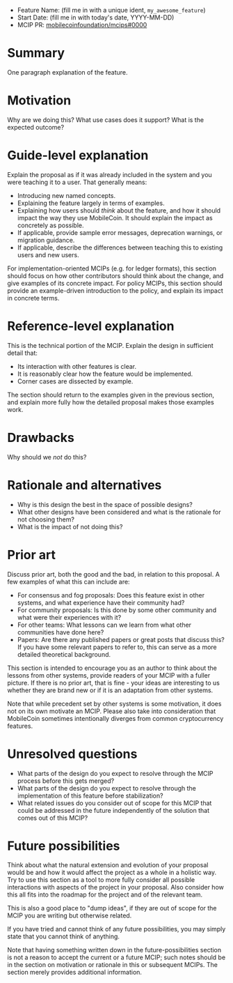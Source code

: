 - Feature Name: (fill me in with a unique ident, `my_awesome_feature`)
- Start Date: (fill me in with today's date, YYYY-MM-DD)
- MCIP PR: [mobilecoinfoundation/mcips#0000](https://github.com/mobilecoinfoundation/mcips/pull/0000)

# Summary
[summary]: #summary

One paragraph explanation of the feature.

# Motivation
[motivation]: #motivation

Why are we doing this? What use cases does it support? What is the expected outcome?

# Guide-level explanation
[guide-level-explanation]: #guide-level-explanation

Explain the proposal as if it was already included in the system and you were teaching it to a user. That generally means:

- Introducing new named concepts.
- Explaining the feature largely in terms of examples.
- Explaining how users should *think* about the feature, and how it should impact the way they use MobileCoin. It should explain the impact as concretely as possible.
- If applicable, provide sample error messages, deprecation warnings, or migration guidance.
- If applicable, describe the differences between teaching this to existing users and new users.

For implementation-oriented MCIPs (e.g. for ledger formats), this section should focus on how other contributors should think about the change, and give examples of its concrete impact. For policy MCIPs, this section should provide an example-driven introduction to the policy, and explain its impact in concrete terms.

# Reference-level explanation
[reference-level-explanation]: #reference-level-explanation

This is the technical portion of the MCIP. Explain the design in sufficient detail that:

- Its interaction with other features is clear.
- It is reasonably clear how the feature would be implemented.
- Corner cases are dissected by example.

The section should return to the examples given in the previous section, and explain more fully how the detailed proposal makes those examples work.

# Drawbacks
[drawbacks]: #drawbacks

Why should we *not* do this?

# Rationale and alternatives
[rationale-and-alternatives]: #rationale-and-alternatives

- Why is this design the best in the space of possible designs?
- What other designs have been considered and what is the rationale for not choosing them?
- What is the impact of not doing this?

# Prior art
[prior-art]: #prior-art

Discuss prior art, both the good and the bad, in relation to this proposal.
A few examples of what this can include are:

- For consensus and fog proposals: Does this feature exist in other systems, and what experience have their community had?
- For community proposals: Is this done by some other community and what were their experiences with it?
- For other teams: What lessons can we learn from what other communities have done here?
- Papers: Are there any published papers or great posts that discuss this? If you have some relevant papers to refer to, this can serve as a more detailed theoretical background.

This section is intended to encourage you as an author to think about the lessons from other systems, provide readers of your MCIP with a fuller picture.
If there is no prior art, that is fine - your ideas are interesting to us whether they are brand new or if it is an adaptation from other systems.

Note that while precedent set by other systems is some motivation, it does not on its own motivate an MCIP.
Please also take into consideration that MobileCoin sometimes intentionally diverges from common cryptocurrency features.

# Unresolved questions
[unresolved-questions]: #unresolved-questions

- What parts of the design do you expect to resolve through the MCIP process before this gets merged?
- What parts of the design do you expect to resolve through the implementation of this feature before stabilization?
- What related issues do you consider out of scope for this MCIP that could be addressed in the future independently of the solution that comes out of this MCIP?

# Future possibilities
[future-possibilities]: #future-possibilities

Think about what the natural extension and evolution of your proposal would
be and how it would affect the project as a whole in a holistic way. Try to
use this section as a tool to more fully consider all possible interactions
with aspects of the project in your proposal. Also consider how this all
fits into the roadmap for the project and of the relevant team.

This is also a good place to "dump ideas", if they are out of scope for the
MCIP you are writing but otherwise related.

If you have tried and cannot think of any future possibilities,
you may simply state that you cannot think of anything.

Note that having something written down in the future-possibilities section
is not a reason to accept the current or a future MCIP; such notes should be
in the section on motivation or rationale in this or subsequent MCIPs.
The section merely provides additional information.


